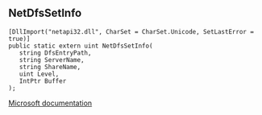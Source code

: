 ## NetDfsSetInfo

```
[DllImport("netapi32.dll", CharSet = CharSet.Unicode, SetLastError = true)]
public static extern uint NetDfsSetInfo(
   string DfsEntryPath,
   string ServerName,
   string ShareName,
   uint Level,
   IntPtr Buffer
);
```

[Microsoft documentation](https://docs.microsoft.com/en-us/windows/win32/api/lmdfs/nf-lmdfs-netdfssetinfo)
